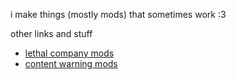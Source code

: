 i make things (mostly mods) that sometimes work :3

other links and stuff
 - [lethal company mods](https://thunderstore.io/c/lethal-company/p/loaforc/)
 - [content warning mods](https://thunderstore.io/c/content-warning/p/loaforc/)
